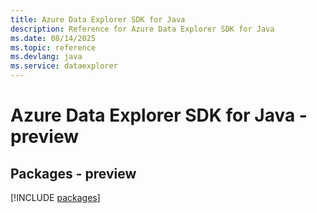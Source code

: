 ```yaml
---
title: Azure Data Explorer SDK for Java
description: Reference for Azure Data Explorer SDK for Java
ms.date: 08/14/2025
ms.topic: reference
ms.devlang: java
ms.service: dataexplorer
---
```

# Azure Data Explorer SDK for Java - preview
## Packages - preview
[!INCLUDE [packages](data-explorer-index.md)]